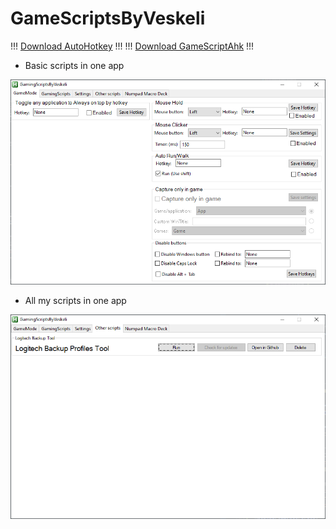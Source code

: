 # GameScriptsByVeskeli

!!! [Download AutoHotkey](https://www.autohotkey.com/) !!!
!!! [Download GameScriptAhk](https://github.com/veskeli/GameScriptsByVeskeli/releases/download/0.32/GameScripts.ahk) !!!

+ Basic scripts in one app


![Preview](https://raw.githubusercontent.com/veskeli/GameScriptsByVeskeli/main/GamingScriptPicture.png)


+ All my scripts in one app


![Preview](https://raw.githubusercontent.com/veskeli/GameScriptsByVeskeli/main/OtherScripts.png)
